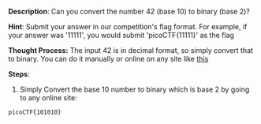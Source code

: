 
**Description**:
Can you convert the number 42 (base 10) to binary (base 2)?

**Hint**:
Submit your answer in our competition's flag format. For example, if your answer was '11111', you would submit 'picoCTF{11111}' as the flag

**Thought Process:**
The input 42 is in decimal format, so simply convert that to binary. You can do it manually or online on any site like [this](https://www.rapidtables.com/convert/number/decimal-to-binary.html?x=42)

**Steps**:

1. Simply Convert the base 10 number to binary which is base 2 by going to any online site:
```
picoCTF{101010}
```

